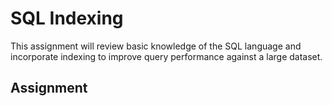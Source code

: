SQL Indexing
============

This assignment will review basic knowledge of the SQL language and incorporate indexing to improve query performance against a large dataset.

Assignment
----------

